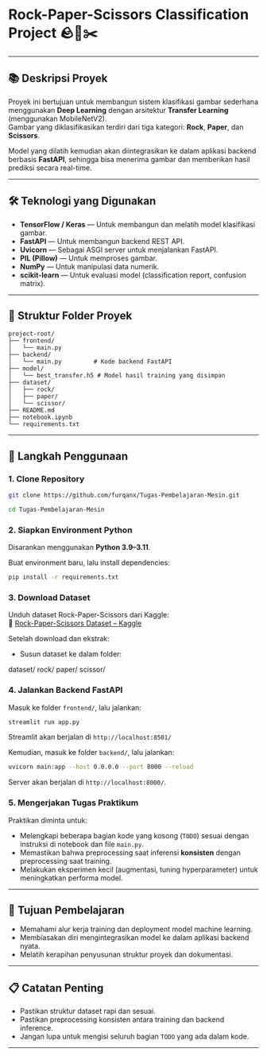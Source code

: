 # Rock-Paper-Scissors Classification Project 🪨📄✂️

---

## 📚 Deskripsi Proyek

Proyek ini bertujuan untuk membangun sistem klasifikasi gambar sederhana menggunakan **Deep Learning** dengan arsitektur **Transfer Learning** (menggunakan MobileNetV2).  
Gambar yang diklasifikasikan terdiri dari tiga kategori: **Rock**, **Paper**, dan **Scissors**.

Model yang dilatih kemudian akan diintegrasikan ke dalam aplikasi backend berbasis **FastAPI**, sehingga bisa menerima gambar dan memberikan hasil prediksi secara real-time.

---

## 🛠️ Teknologi yang Digunakan

-   **TensorFlow / Keras** — Untuk membangun dan melatih model klasifikasi gambar.
-   **FastAPI** — Untuk membangun backend REST API.
-   **Uvicorn** — Sebagai ASGI server untuk menjalankan FastAPI.
-   **PIL (Pillow)** — Untuk memproses gambar.
-   **NumPy** — Untuk manipulasi data numerik.
-   **scikit-learn** — Untuk evaluasi model (classification report, confusion matrix).

---

## 📂 Struktur Folder Proyek

```
project-root/
├── frontend/
│   └── main.py
├── backend/
│   └── main.py         # Kode backend FastAPI
├── model/
│   └── best_transfer.h5 # Model hasil training yang disimpan
├── dataset/
│   ├── rock/
│   ├── paper/
│   └── scissor/
├── README.md
├── notebook.ipynb
└── requirements.txt
```

---

## 🚀 Langkah Penggunaan

### 1. Clone Repository

```bash
git clone https://github.com/furqanx/Tugas-Pembelajaran-Mesin.git
```

```bash
cd Tugas-Pembelajaran-Mesin
```

### 2. Siapkan Environment Python

Disarankan menggunakan **Python 3.9–3.11**.

Buat environment baru, lalu install dependencies:

```bash
pip install -r requirements.txt
```

### 3. Download Dataset

Unduh dataset Rock-Paper-Scissors dari Kaggle:  
🔗 [Rock-Paper-Scissors Dataset – Kaggle](https://www.kaggle.com/datasets/drgfreeman/rockpaperscissors)

Setelah download dan ekstrak:

-   Susun dataset ke dalam folder:

dataset/
rock/
paper/
scissor/

### 4. Jalankan Backend FastAPI

Masuk ke folder `frontend/`, lalu jalankan:

```bash
streamlit run app.py
```

Streamlit akan berjalan di `http://localhost:8501/`

Kemudian, masuk ke folder `backend/`, lalu jalankan:

```bash
uvicorn main:app --host 0.0.0.0 --port 8000 --reload
```

Server akan berjalan di `http://localhost:8000/`.

### 5. Mengerjakan Tugas Praktikum

Praktikan diminta untuk:

-   Melengkapi beberapa bagian kode yang kosong (`TODO`) sesuai dengan instruksi di notebook dan file `main.py`.
-   Memastikan bahwa preprocessing saat inferensi **konsisten** dengan preprocessing saat training.
-   Melakukan eksperimen kecil (augmentasi, tuning hyperparameter) untuk meningkatkan performa model.

---

## 🎯 Tujuan Pembelajaran

-   Memahami alur kerja training dan deployment model machine learning.
-   Membiasakan diri mengintegrasikan model ke dalam aplikasi backend nyata.
-   Melatih kerapihan penyusunan struktur proyek dan dokumentasi.

---

## 📋 Catatan Penting

-   Pastikan struktur dataset rapi dan sesuai.
-   Pastikan preprocessing konsisten antara training dan backend inference.
-   Jangan lupa untuk mengisi seluruh bagian `TODO` yang ada dalam kode.

---

